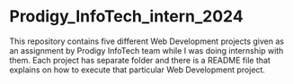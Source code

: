 # Prodigy_InfoTech_intern_2024

This repository contains five different Web Development projects given as an assignment by Prodigy InfoTech team while I was doing internship with them. Each project has separate folder and there is a README file that explains on how to execute that particular Web Development project.

